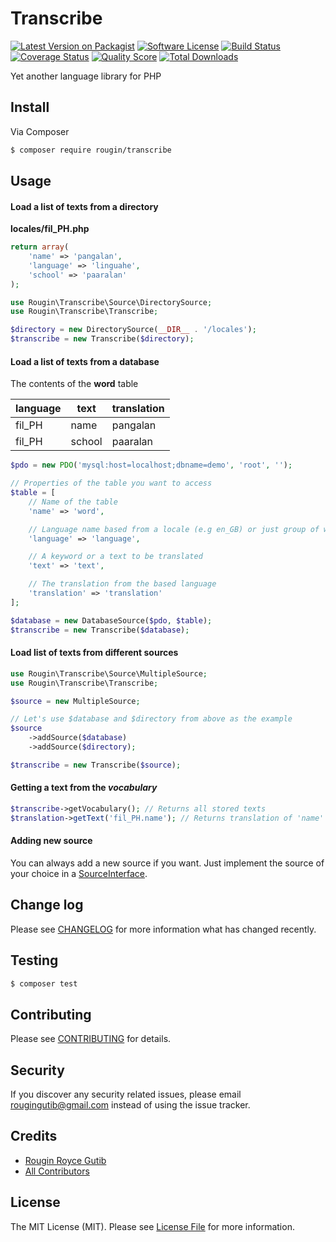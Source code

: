 # Transcribe

[![Latest Version on Packagist][ico-version]][link-packagist]
[![Software License][ico-license]](LICENSE.md)
[![Build Status][ico-travis]][link-travis]
[![Coverage Status][ico-scrutinizer]][link-scrutinizer]
[![Quality Score][ico-code-quality]][link-code-quality]
[![Total Downloads][ico-downloads]][link-downloads]

Yet another language library for PHP

## Install

Via Composer

``` bash
$ composer require rougin/transcribe
```

## Usage

#### Load a list of texts from a directory

**locales/fil_PH.php**

``` php
return array(
    'name' => 'pangalan',
    'language' => 'linguahe',
    'school' => 'paaralan'
);
```

``` php
use Rougin\Transcribe\Source\DirectorySource;
use Rougin\Transcribe\Transcribe;

$directory = new DirectorySource(__DIR__ . '/locales');
$transcribe = new Transcribe($directory);
```

#### Load a list of texts from a database

The contents of the **word** table

| language      | text          | translation  |
| ------------- | ------------- | ------------ |
| fil_PH        | name          | pangalan     |
| fil_PH        | school        | paaralan     |

``` php
$pdo = new PDO('mysql:host=localhost;dbname=demo', 'root', '');

// Properties of the table you want to access
$table = [
    // Name of the table
    'name' => 'word',

    // Language name based from a locale (e.g en_GB) or just group of words
    'language' => 'language',

    // A keyword or a text to be translated
    'text' => 'text',

    // The translation from the based language
    'translation' => 'translation'
];

$database = new DatabaseSource($pdo, $table);
$transcribe = new Transcribe($database);
```

#### Load list of texts from different sources

``` php
use Rougin\Transcribe\Source\MultipleSource;
use Rougin\Transcribe\Transcribe;

$source = new MultipleSource;

// Let's use $database and $directory from above as the example
$source
    ->addSource($database)
    ->addSource($directory);

$transcribe = new Transcribe($source);
```

#### Getting a text from the *vocabulary*

``` php
$transcribe->getVocabulary(); // Returns all stored texts
$translation->getText('fil_PH.name'); // Returns translation of 'name' in 'fil_PH' group
```

#### Adding new source

You can always add a new source if you want. Just implement the source of your choice in a [SourceInterface](https://github.com/rougin/transcribe/blob/master/src/Source/SourceInterface.php).

## Change log

Please see [CHANGELOG](CHANGELOG.md) for more information what has changed recently.

## Testing

``` bash
$ composer test
```

## Contributing

Please see [CONTRIBUTING](CONTRIBUTING.md) for details.

## Security

If you discover any security related issues, please email rougingutib@gmail.com instead of using the issue tracker.

## Credits

- [Rougin Royce Gutib][link-author]
- [All Contributors][link-contributors]

## License

The MIT License (MIT). Please see [License File](LICENSE.md) for more information.

[ico-version]: https://img.shields.io/packagist/v/rougin/transcribe.svg?style=flat-square
[ico-license]: https://img.shields.io/badge/license-MIT-brightgreen.svg?style=flat-square
[ico-travis]: https://img.shields.io/travis/rougin/transcribe/master.svg?style=flat-square
[ico-scrutinizer]: https://img.shields.io/scrutinizer/coverage/g/rougin/transcribe.svg?style=flat-square
[ico-code-quality]: https://img.shields.io/scrutinizer/g/rougin/transcribe.svg?style=flat-square
[ico-downloads]: https://img.shields.io/packagist/dt/rougin/transcribe.svg?style=flat-square

[link-packagist]: https://packagist.org/packages/rougin/transcribe
[link-travis]: https://travis-ci.org/rougin/transcribe
[link-scrutinizer]: https://scrutinizer-ci.com/g/rougin/transcribe/code-structure
[link-code-quality]: https://scrutinizer-ci.com/g/rougin/transcribe
[link-downloads]: https://packagist.org/packages/rougin/transcribe
[link-author]: https://github.com/rougin
[link-contributors]: ../../contributors
